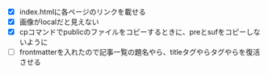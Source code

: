 - [x] index.htmlに各ページのリンクを載せる
- [x] 画像がlocalだと見えない
- [x] cpコマンドでpublicのファイルをコピーするときに、preとsufをコピーしないように
- [ ] frontmatterを入れたので記事一覧の題名やら、titleタグやらタグやらを復活させる
